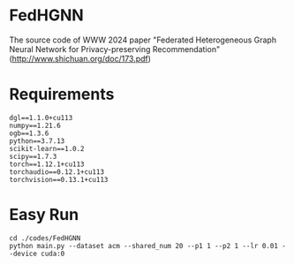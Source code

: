 # FedHGNN
The source code of WWW 2024 paper "Federated Heterogeneous Graph Neural Network for Privacy-preserving Recommendation" (http://www.shichuan.org/doc/173.pdf)


# Requirements
```
dgl==1.1.0+cu113
numpy==1.21.6
ogb==1.3.6
python==3.7.13
scikit-learn==1.0.2
scipy==1.7.3
torch==1.12.1+cu113
torchaudio==0.12.1+cu113
torchvision==0.13.1+cu113
```


# Easy Run
```
cd ./codes/FedHGNN
python main.py --dataset acm --shared_num 20 --p1 1 --p2 1 --lr 0.01 --device cuda:0
```


